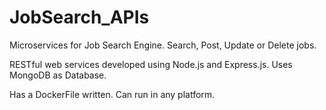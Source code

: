 # JobSearch_APIs
Microservices for Job Search Engine. Search, Post, Update or Delete jobs.

RESTful web services developed using Node.js and Express.js. Uses MongoDB as Database.

Has a DockerFile written. Can run in any platform.
